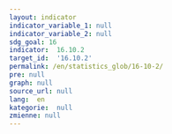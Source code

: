 ```yaml
---
layout: indicator
indicator_variable_1: null
indicator_variable_2: null
sdg_goal: 16
indicator:  16.10.2
target_id:  '16.10.2'
permalink: /en/statistics_glob/16-10-2/
pre: null
graph: null
source_url: null
lang:  en
kategorie:  null
zmienne: null
---
```

